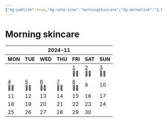 ```yaml
---
{"dg-publish":true,"dg-note-icon":"morningSkincare","dg-permalink":"2_Routine/3_Monthly/Overview/morningSkincare","tags":["monthly","morningSkincare","overview"],"permalink":"/2_Routine/3_Monthly/Overview/morningSkincare/","dgPassFrontmatter":true,"noteIcon":"morningSkincare"}
---
```


# Morning skincare
<table class="habitt" style="width: 100%;"><thead><tr><th class="habitt-head" colspan="7">2024-11</th></tr><tr><th class="habitt-th habitt-th-0">MON</th><th class="habitt-th habitt-th-1">TUE</th><th class="habitt-th habitt-th-2">WED</th><th class="habitt-th habitt-th-3">THU</th><th class="habitt-th habitt-th-4">FRI</th><th class="habitt-th habitt-th-5">SAT</th><th class="habitt-th habitt-th-6">SUN</th></tr></thead><tbody><tr><td class="habitt-td habitt-td--disabled "><div class="habitt-c"><div class="habitt-date"></div><div class="habitt-dots"></div></div></td><td class="habitt-td habitt-td--disabled "><div class="habitt-c"><div class="habitt-date"></div><div class="habitt-dots"></div></div></td><td class="habitt-td habitt-td--disabled "><div class="habitt-c"><div class="habitt-date"></div><div class="habitt-dots"></div></div></td><td class="habitt-td habitt-td--disabled "><div class="habitt-c"><div class="habitt-date"></div><div class="habitt-dots"></div></div></td><td class="habitt-td habitt-td--1 habitt-td--checked"><div class="habitt-c"><div class="habitt-date"><a class="internal-link" data-href="2_Routine/1_Daily/Beauty/2024-11-01" target="_blank" rel="noopener" href="2_Routine/1_Daily/Beauty/2024-11-01">1</a></div><div class="habitt-dots"><div class="habit-content">🧖‍♀️
</div></div></div></td><td class="habitt-td habitt-td--2 habitt-td--checked"><div class="habitt-c"><div class="habitt-date"><a class="internal-link" data-href="2_Routine/1_Daily/Beauty/2024-11-02" target="_blank" rel="noopener" href="2_Routine/1_Daily/Beauty/2024-11-02">2</a></div><div class="habitt-dots"><div class="habit-content">🧖‍♀️
</div></div></div></td><td class="habitt-td habitt-td--3 habitt-td--checked"><div class="habitt-c"><div class="habitt-date"><a class="internal-link" data-href="2_Routine/1_Daily/Beauty/2024-11-03" target="_blank" rel="noopener" href="2_Routine/1_Daily/Beauty/2024-11-03">3</a></div><div class="habitt-dots"><div class="habit-content">🧖‍♀️
</div></div></div></td></tr><tr><td class="habitt-td habitt-td--4 habitt-td--checked"><div class="habitt-c"><div class="habitt-date"><a class="internal-link" data-href="2_Routine/1_Daily/Beauty/2024-11-04" target="_blank" rel="noopener" href="2_Routine/1_Daily/Beauty/2024-11-04">4</a></div><div class="habitt-dots"><div class="habit-content">🧖‍♀️
</div></div></div></td><td class="habitt-td habitt-td--5 habitt-td--checked"><div class="habitt-c"><div class="habitt-date"><a class="internal-link" data-href="2_Routine/1_Daily/Beauty/2024-11-05" target="_blank" rel="noopener" href="2_Routine/1_Daily/Beauty/2024-11-05">5</a></div><div class="habitt-dots"><div class="habit-content">🧖‍♀️
</div></div></div></td><td class="habitt-td habitt-td--6 habitt-td--checked"><div class="habitt-c"><div class="habitt-date"><a class="internal-link" data-href="2_Routine/1_Daily/Beauty/2024-11-06" target="_blank" rel="noopener" href="2_Routine/1_Daily/Beauty/2024-11-06">6</a></div><div class="habitt-dots"><div class="habit-content">🧖‍♀️
</div></div></div></td><td class="habitt-td habitt-td--7 habitt-td--checked"><div class="habitt-c"><div class="habitt-date"><a class="internal-link" data-href="2_Routine/1_Daily/Beauty/2024-11-07" target="_blank" rel="noopener" href="2_Routine/1_Daily/Beauty/2024-11-07">7</a></div><div class="habitt-dots"><div class="habit-content">🧖‍♀️
</div></div></div></td><td class="habitt-td habitt-td--8 habitt-td--checked"><div class="habitt-c"><div class="habitt-date"><a class="internal-link" data-href="2_Routine/1_Daily/Beauty/2024-11-08" target="_blank" rel="noopener" href="2_Routine/1_Daily/Beauty/2024-11-08">8</a></div><div class="habitt-dots"><div class="habit-content">🧖‍♀️
</div></div></div></td><td class="habitt-td habitt-td--9 "><div class="habitt-c"><div class="habitt-date">9</div><div class="habitt-dots"></div></div></td><td class="habitt-td habitt-td--10 "><div class="habitt-c"><div class="habitt-date">10</div><div class="habitt-dots"></div></div></td></tr><tr><td class="habitt-td habitt-td--11 "><div class="habitt-c"><div class="habitt-date">11</div><div class="habitt-dots"></div></div></td><td class="habitt-td habitt-td--12 "><div class="habitt-c"><div class="habitt-date">12</div><div class="habitt-dots"></div></div></td><td class="habitt-td habitt-td--13 "><div class="habitt-c"><div class="habitt-date">13</div><div class="habitt-dots"></div></div></td><td class="habitt-td habitt-td--14 "><div class="habitt-c"><div class="habitt-date">14</div><div class="habitt-dots"></div></div></td><td class="habitt-td habitt-td--15 "><div class="habitt-c"><div class="habitt-date">15</div><div class="habitt-dots"></div></div></td><td class="habitt-td habitt-td--16 "><div class="habitt-c"><div class="habitt-date">16</div><div class="habitt-dots"></div></div></td><td class="habitt-td habitt-td--17 "><div class="habitt-c"><div class="habitt-date">17</div><div class="habitt-dots"></div></div></td></tr><tr><td class="habitt-td habitt-td--18 "><div class="habitt-c"><div class="habitt-date">18</div><div class="habitt-dots"></div></div></td><td class="habitt-td habitt-td--19 "><div class="habitt-c"><div class="habitt-date">19</div><div class="habitt-dots"></div></div></td><td class="habitt-td habitt-td--20 "><div class="habitt-c"><div class="habitt-date">20</div><div class="habitt-dots"></div></div></td><td class="habitt-td habitt-td--21 "><div class="habitt-c"><div class="habitt-date">21</div><div class="habitt-dots"></div></div></td><td class="habitt-td habitt-td--22 "><div class="habitt-c"><div class="habitt-date">22</div><div class="habitt-dots"></div></div></td><td class="habitt-td habitt-td--23 "><div class="habitt-c"><div class="habitt-date">23</div><div class="habitt-dots"></div></div></td><td class="habitt-td habitt-td--24 "><div class="habitt-c"><div class="habitt-date">24</div><div class="habitt-dots"></div></div></td></tr><tr><td class="habitt-td habitt-td--25 "><div class="habitt-c"><div class="habitt-date">25</div><div class="habitt-dots"></div></div></td><td class="habitt-td habitt-td--26 "><div class="habitt-c"><div class="habitt-date">26</div><div class="habitt-dots"></div></div></td><td class="habitt-td habitt-td--27 "><div class="habitt-c"><div class="habitt-date">27</div><div class="habitt-dots"></div></div></td><td class="habitt-td habitt-td--28 "><div class="habitt-c"><div class="habitt-date">28</div><div class="habitt-dots"></div></div></td><td class="habitt-td habitt-td--29 "><div class="habitt-c"><div class="habitt-date">29</div><div class="habitt-dots"></div></div></td><td class="habitt-td habitt-td--30 "><div class="habitt-c"><div class="habitt-date">30</div><div class="habitt-dots"></div></div></td><td class="habitt-td habitt-td--disabled "><div class="habitt-c"><div class="habitt-date"></div><div class="habitt-dots"></div></div></td></tr></tbody></table>